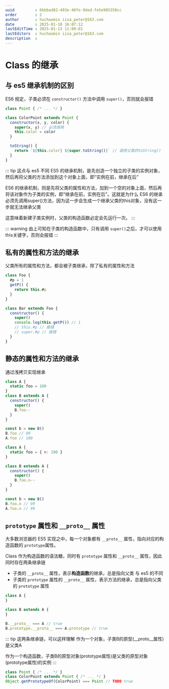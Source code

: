 ```yaml
---
uuid         : 6bbbad82-493e-40fe-9ded-fe5e985358cc
order        : 2
author       : huchaomin iisa_peter@163.com
date         : 2025-01-10 16:07:12
lastEditTime : 2025-01-13 11:09:01
lastEditors  : huchaomin iisa_peter@163.com
description  :
---
```


# Class 的继承

## 与 es5 继承机制的区别

ES6 规定，子类必须在 `constructor()` 方法中调用 `super()`，否则就会报错

```js
class Point { /* ... */ }

class ColorPoint extends Point {
  constructor(x, y, color) {
    super(x, y) // 必须调用
    this.color = color
  }

  toString() {
    return `${this.color} ${super.toString()}` // 调用父类的toString()
  }
}
```

::: tip 这点与 es5 不同
ES5 的继承机制，是先创造一个独立的子类的实例对象，然后再将父类的方法添加到这个对象上面，即“实例在前，继承在后”

ES6 的继承机制，则是先将父类的属性和方法，加到一个空的对象上面，然后再将该对象作为子类的实例，即“继承在前，实例在后”。这就是为什么 ES6 的继承必须先调用super()方法，因为这一步会生成一个继承父类的this对象，没有这一步就无法继承父类

这意味着新建子类实例时，父类的构造函数必定会先运行一次。
:::

::: warning
由上可知在子类的构造函数中，只有调用 `super()`之后，才可以使用this关键字，否则会报错
:::

## 私有的属性和方法的继承

父类所有的属性和方法，都会被子类继承，除了私有的属性和方法

```js
class Foo {
  #p = 1
  getP() {
    return this.#p
  }
}

class Bar extends Foo {
  constructor() {
    super()
    console.log(this.getP()) // 1
    // this.#p // 报错
    // super.#p // 报错
  }
}
```

## 静态的属性和方法的继承

通过浅拷贝实现继承

```js
class A {
  static foo = 100
}
class B extends A {
  constructor() {
    super()
    B.foo--
  }
}

const b = new B()
B.foo // 99
A.foo // 100
```

```js
class A {
  static foo = { n: 100 }
}

class B extends A {
  constructor() {
    super()
    B.foo.n--
  }
}

const b = new B()
B.foo.n // 99
A.foo.n // 99
```

## `prototype` 属性和 `__proto__` 属性

大多数浏览器的 ES5 实现之中，每一个对象都有 `__proto__` 属性，指向对应的构造函数的 `prototype`属性。

Class 作为构造函数的语法糖，同时有 `prototype` 属性和 `__proto__` 属性，因此同时存在两条继承链

- 子类的 `__proto__` 属性，表示**构造函数**的继承，总是指向父类 <n-tag type="info" size="small">与 es5 的不同</n-tag>
- 子类的 `prototype` 属性的 `__proto__` 属性，表示方法的继承，总是指向父类的 `prototype` 属性

```js
class A {
}

class B extends A {
}

B.__proto__ === A // true
B.prototype.__proto__ === A.prototype // true
```

::: tip 这两条继承链，可以这样理解
作为一个对象，子类B的原型(__proto__属性)是父类A

作为一个构造函数，子类B的原型对象(prototype属性)是父类的原型对象(prototype属性)的实例
:::

```js
class Point { /* ... */ }
class ColorPoint extends Point { /* ... */ }
Object.getPrototypeOf(ColorPoint) === Point // TODO true
```
